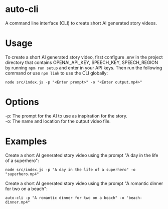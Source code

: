 # auto-cli

A command line interface (CLI) to create short AI generated story videos.

# Usage

To create a short AI generated story video, first configure .env in the project directory that contains OPENAI_API_KEY, SPEECH_KEY, SPEECH_REGION by running `npm run setup` and enter in your API keys. Then run the following command or use `npm link` to use the CLI globally:

```
node src/index.js -p "<Enter prompt>" -o "<Enter output.mp4>"
```

# Options

-p: The prompt for the AI to use as inspiration for the story.<br>
-o: The name and location for the output video file.

# Examples

Create a short AI generated story video using the prompt "A day in the life of a superhero":

```
node src/index.js -p "A day in the life of a superhero" -o "superhero.mp4"
```

Create a short AI generated story video using the prompt "A romantic dinner for two on a beach":

```
auto-cli -p "A romantic dinner for two on a beach" -o "beach-dinner.mp4"
```

